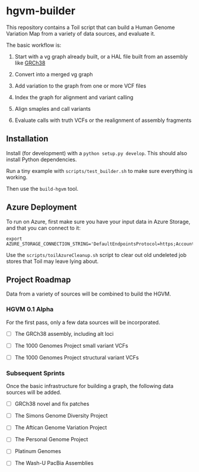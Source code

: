 # hgvm-builder

This repository contains a Toil script that can build a Human Genome Variation Map from a variety of data sources, and evaluate it.

The basic workflow is:

1. Start with a vg graph already built, or a HAL file built from an assembly like [GRCh38](ftp://ftp.ncbi.nlm.nih.gov/genomes/all/GCA_000001405.24_GRCh38.p9/GCA_000001405.24_GRCh38.p9_assembly_structure/)

2. Convert into a merged vg graph

3. Add variation to the graph from one or more VCF files

4. Index the graph for alignment and variant calling

5. Align smaples and call variants

6. Evaluate calls with truth VCFs or the realignment of assembly fragments

## Installation

Install (for development) with a `python setup.py develop`. This should also install Python dependencies.

Run a tiny example with `scripts/test_builder.sh` to make sure everything is working.

Then use the `build-hgvm` tool.

## Azure Deployment

To run on Azure, first make sure you have your input data in Azure Storage, and that you can connect to it:

```
export AZURE_STORAGE_CONNECTION_STRING='DefaultEndpointsProtocol=https;AccountName=YOURNAMEHERE;AccountKey=YOURKEYHERE'
```

Use the `scripts/toilAzureCleanup.sh` script to clear out old undeleted job stores that Toil may leave lying about.

## Project Roadmap

Data from a variety of sources will be combined to build the HGVM.

### HGVM 0.1 Alpha

For the first pass, only a few data sources will be incorporated.

- [ ] The GRCh38 assembly, including alt loci

- [ ] The 1000 Genomes Project small variant VCFs

- [ ] The 1000 Genomes Project structural variant VCFs

### Subsequent Sprints

Once the basic infrastructure for building a graph, the following data sources will be added.

- [ ] GRCh38 novel and fix patches

- [ ] The Simons Genome Diversity Project

- [ ] The Aftican Genome Variation Project

- [ ] The Personal Genome Project

- [ ] Platinum Genomes

- [ ] The Wash-U PacBia Assemblies




